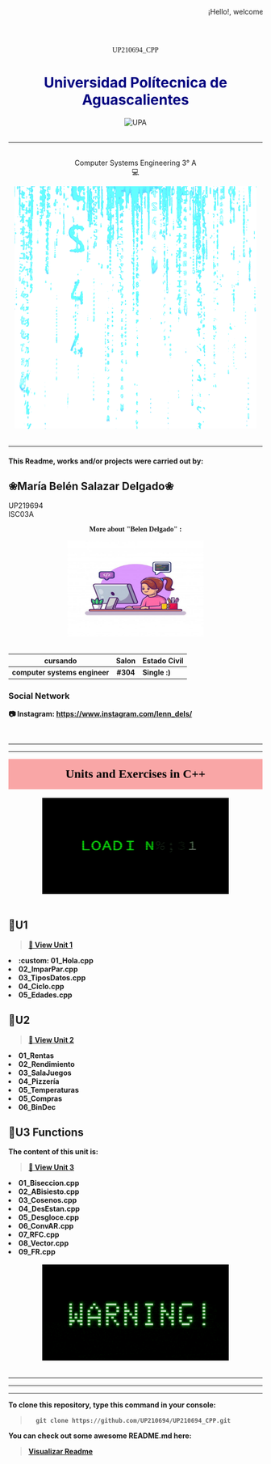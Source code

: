 
  <marquee behavior="scroll" direction="left" height="60" scrollamount="5">¡Hello!, welcome to my Github. Developed especially for the subject of: Programming. </marquee>  
  <div align ="center">

<center> <p style="font-family:Castellar;">UP210694_CPP</p>

<h1 style="color:Navy"><b> Universidad Polítecnica de Aguascalientes </b></h1>
</center>
<div align ="center">
<img src="https://upa.edu.mx/wp-content/uploads/2021/02/Logo_UPA-1024x617.jpg" alt="UPA" width="270" height="190"
/>
</div>
<br>
<hr>

<br>Computer Systems Engineering 3° A  
💻
</div>
<div align ="center">
<img src="/.vscode/giphy.gif"/>
</div>
<br>
<hr>


<h4>This Readme, works and/or projects were carried out by:</h4> 

## ❀María Belén Salazar Delgado❀ 

UP219694   
ISC03A  

<center> <p style="font-family:Castellar;" color= "#EE253D"><b>More about "Belen Delgado" :<b></p> </center>
<div align ="center">
<img src="/.vscode/niñ.jpg" width="270" height="190"/>
</div>
<br>



| cursando| Salon| Estado Civil | 
| -------------- | -------------------------------- | ------------ |
| computer systems engineer | <center> #304</center>           | Single :)  |
  

### Social Network
:camera: Instagram: https://www.instagram.com/lenn_dels/  

<br>
<hr>
<hr>

<marquee behavior="scroll" bgcolor="#F9A6A6" direction="down" height="60" scrollamount="2"><center><font face=adler color="#000000" size=5><b> Units and Exercises in C++ </font> </center>
</marquee> 
<div align ="center">
<img src="/.vscode/log.gif" width="370" height="190"/>
</div>
<br>

 ## __📁U1__
 > [🔎 View Unit 1](https://github.com/UP210694/UP210694_CPP/tree/main/U1)
<e1>
<li> :custom: 01_Hola.cpp</li>
<li>02_ImparPar.cpp</li> 
<li>03_TiposDatos.cpp</li>
<li>04_Ciclo.cpp</li>
<li>05_Edades.cpp</li> 
</e>

 ## __📁U2__ 
 > [🔎 View Unit 2](https://github.com/UP210694/UP210694_CPP/tree/main/U2)
<e1>
<li>01_Rentas</li>
<li>02_Rendimiento</li> 
<li>03_SalaJuegos</li>
<li>04_Pizzería</li>
<li>05_Temperaturas</li> 
<li>05_Compras</li> 
<li>06_BinDec</li> 
</e>  
  
## __📁U3 Functions__
The content of this unit is:
 > [🔎 View Unit 3](https://github.com/UP210694/UP210694_CPP/tree/main/U3)
<e1>
<li>01_Biseccion.cpp</li>
<li>02_ABisiesto.cpp</li> 
<li>03_Cosenos.cpp</li>
<li>04_DesEstan.cpp</li>
<li>05_Desgloce.cpp</li> 
<li>06_ConvAR.cpp</li>
<li>07_RFC.cpp</li>
<li>08_Vector.cpp</li>
<li>09_FR.cpp</li>
</e> 
<br>

<div align ="center">
<img src="/.vscode/war.gif" width="370" height="190"/>
</div>
<br>
<hr>
<hr>
<hr>  

To clone this repository, type this command in your console:
>       git clone https://github.com/UP210694/UP210694_CPP.git    

You can check out some awesome README.md here: 
> [Visualizar Readme](https://github.com/matiassingers/awesome-readme)  


